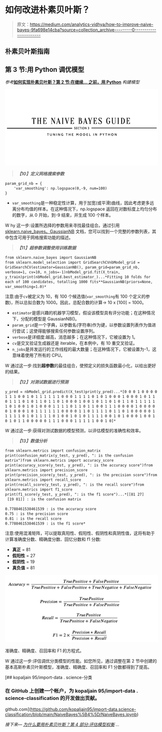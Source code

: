 # 如何改进朴素贝叶斯？

> 原文：<https://medium.com/analytics-vidhya/how-to-improve-naive-bayes-9fa698e14cba?source=collection_archive---------0----------------------->

## 朴素贝叶斯指南

## 第 3 节:用 Python 调优模型

*参考*[**如何实现朴素贝叶斯？第 2 节:在继续… 之前，用 Python**](https://kopaljain95.medium.com/how-to-implement-naive-bayes-24e92f2b49f3) *构建模型*

![](img/b72d93681e5262a9801b40bd4b2874e7.png)

> ***【10】定义网格搜索参数***

```
param_grid_nb = {
    'var_smoothing': np.logspace(0,-9, num=100)
}
```

*   `var_smoothing`是一种稳定性计算，用于加宽(或平滑)曲线，因此考虑更多远离分布均值的样本。在这种情况下，np.logspace 返回在对数标度上均匀分布的数字，从 0 开始，到-9 结束，并生成 100 个样本。

W hy 这一步:设置所选择的参数用来寻找最佳组合。通过引用 [sklearn.naive_bayes。GaussianNB](https://scikit-learn.org/stable/modules/generated/sklearn.naive_bayes.GaussianNB.html#sklearn.naive_bayes.GaussianNB) 文档，您可以找到一个完整的参数列表，其中包含可用于网格搜索功能的描述。

> ***【11】超参数调整使用训练数据***

```
from sklearn.naive_bayes import GaussianNB
from sklearn.model_selection import GridSearchCVnbModel_grid = GridSearchCV(estimator=GaussianNB(), param_grid=param_grid_nb, verbose=1, cv=10, n_jobs=-1)nbModel_grid.fit(X_train, y_train)print(nbModel_grid.best_estimator_)...*Fitting 10 folds for each of 100 candidates, totalling 1000 fits**GaussianNB(priors=None, var_smoothing=1.0)*
```

注意:由于`cv`被定义为 10，有 100 个候选值(`var_smoothing`有 100 个定义的参数)，所以总拟合数为 1000。因此，总配合数的计算→ 10 x [100] = 1000。

*   `estimator`是感兴趣的机器学习模型，假设该模型具有评分功能；在这种情况下，分配的模型是 GaussianNB()。
*   `param_grid`是一个字典，以参数名(字符串)作为键，以参数设置列表作为值进行尝试；这使得能够搜索任何参数设置序列。
*   `verbose`是详细度:越高，消息越多；在这种情况下，它被设置为 1。
*   `cv`是交叉验证生成器还是 iterable，在本例中，有 10 重交叉验证。
*   `n_jobs`是并发运行的工作线程的最大数量；在这种情况下，它被设置为-1，这意味着使用了所有的 CPU。

W 通过这一步:找到**超参数**的最佳组合，使预定义的损失函数最小化，以给出更好的结果。

> ***【12】对测试数据进行预测***

```
y_pred = nbModel_grid.predict(X_test)print(y_pred)...*[0 0 0 1 0 0 0 0 1 1 1 0 0 1 0 1 1 1 1 1 1 0 0 0 1 1 1 1 0 1 0 1 0 0 0 1 0 0 0 1 0 1 1 0 1 1 1 0 1 0 1 1 0 1 1 0 1 0 0 0 1 0 0 1 0 1 1 0 1 0 1 1 0 1 1 1 1 1 1 0 1 0 0 1 0 1 0 0 0 1 1 1 1 0 1 1 0 1 1 0 0 1 1 1 0 0 0 0 1 0 0 0 0 0 1 0 0 0 1 0 1 1 1 1 1 1 0 0 0 0 1 1 0 1 1 1 1 0 1 1 0 1 0 0 0 0 0 1 1 1 1 1 0 1 0 1 1 1 1 0 1 0 0 1 0 1 0 1 1 1 1 0 0 1 0 1 0 0 0 1 0 0 1 0 1 0 1 1 0 0 0 0 0 1 1 1 0 0 0 1 1 1 1 1 0 0 1 0]*
```

W 通过这一步:获得对测试数据的模型预测，以评估模型的准确性和效率。

> ***【13】数值分析***

```
from sklearn.metrics import confusion_matrix
print(confusion_matrix(y_test, y_pred), ": is the confusion matrix")from sklearn.metrics import accuracy_score
print(accuracy_score(y_test, y_pred), ": is the accuracy score")from sklearn.metrics import precision_score
print(precision_score(y_test, y_pred), ": is the precision score")from sklearn.metrics import recall_score
print(recall_score(y_test, y_pred), ": is the recall score")from sklearn.metrics import f1_score
print(f1_score(y_test, y_pred), ": is the f1 score")...*[[81 27]
 [19 81]] : is the confusion matrix 

0.7788461538461539 : is the accuracy score
0.75 : is the precision score
0.81 : is the recall score
0.7788461538461539 : is the f1 score*
```

注意:使用混淆矩阵，可以提取真阳性、假阳性、假阴性和真阴性值，这将有助于计算准确度分数、精确度分数、回忆分数和 f1 分数:

*   **真正** = 81
*   **假阳性** = 27
*   **假阴性** = 19
*   **真负值** = 81

![](img/26e4f1261eb17819c55ee2fbef5092cc.png)

准确度、精确度、召回率和 F1 的方程式。

W 通过这一步:评估调优分类模型的性能。如您所见，通过调整在第 2 节中创建的基本高斯朴素贝叶斯模型，准确度、精确度、召回率和 F1 分数都得到了提高。

[](https://github.com/kopaljain95/import-data.science-classification/blob/main/NaiveBayes%5B4%5D/NaiveBayes.ipynb) [## kopaljain 95/import-data . science-分类

### 在 GitHub 上创建一个帐户，为 kopaljain 95/import-data . science-classification 的开发做出贡献。

github.com](https://github.com/kopaljain95/import-data.science-classification/blob/main/NaiveBayes%5B4%5D/NaiveBayes.ipynb) 

*接下来—* [*为什么要用朴素贝叶斯？第 4 部分:评估模型权衡*](https://kopaljain95.medium.com/why-use-naive-bayes-a56cbae55181) *…*